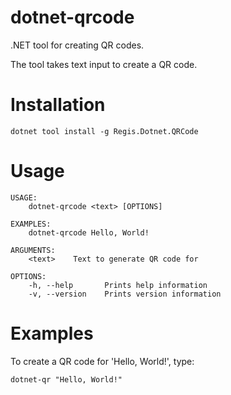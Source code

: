 # dotnet-qrcode

.NET tool for creating QR codes.

The tool takes text input to create a QR code.

# Installation

```
dotnet tool install -g Regis.Dotnet.QRCode
```

# Usage

```
USAGE:
    dotnet-qrcode <text> [OPTIONS]                                                                                                                             
    
EXAMPLES:
    dotnet-qrcode Hello, World!

ARGUMENTS:
    <text>    Text to generate QR code for

OPTIONS:
    -h, --help       Prints help information
    -v, --version    Prints version information
```

# Examples

To create a QR code for 'Hello, World!', type:

```
dotnet-qr "Hello, World!"
```